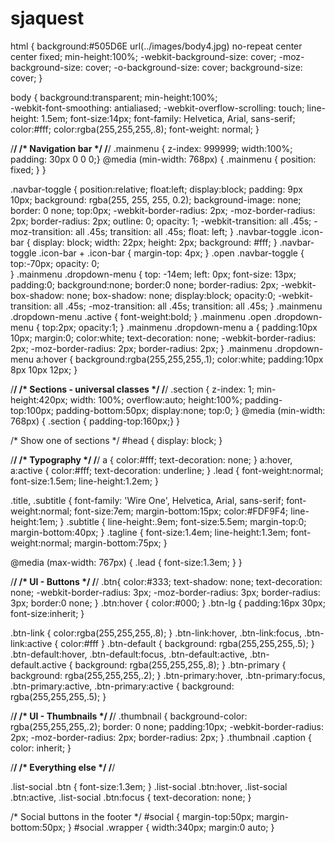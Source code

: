 # sjaquest

html {
	background:#505D6E url(../images/body4.jpg) no-repeat center center fixed; 
	min-height:100%;
	-webkit-background-size: cover;
	   -moz-background-size: cover;
	     -o-background-size: cover;
	        background-size: cover;
}

body {
	background:transparent;
	min-height:100%; 	
	-webkit-font-smoothing: antialiased;
	-webkit-overflow-scrolling: touch;
	line-height: 1.5em;
	font-size:14px;
	font-family: Helvetica, Arial, sans-serif;
	color:#fff;
	color:rgba(255,255,255,.8); 
	font-weight: normal;
}


/********************************************************/
/*                    Navigation bar                    */
/********************************************************/
.mainmenu { z-index: 999999; width:100%;  padding: 30px 0 0 0;}
@media (min-width: 768px) {
	.mainmenu { position: fixed; }
}

.navbar-toggle {
	position:relative;
	float:left;
	display:block;
	padding: 9px 10px;
	background: rgba(255, 255, 255, 0.2);
	background-image: none;
	border: 0 none;
	top:0px; 
	-webkit-border-radius: 2px;
	   -moz-border-radius: 2px;
	        border-radius: 2px;
	outline: 0;
	opacity: 1;
	-webkit-transition: all .45s;
	   -moz-transition: all .45s;
	        transition: all .45s;
	        float: left;
}
.navbar-toggle .icon-bar {
  display: block;
  width: 22px;
  height: 2px;
  background: #fff;
}
.navbar-toggle .icon-bar + .icon-bar {
	margin-top: 4px;
}
.open .navbar-toggle { 
	top:-70px; 
	opacity: 0;  
}
.mainmenu .dropdown-menu {
	top: -14em;
	left: 0px;
	font-size: 13px;
	padding:0;
	background:none;
	border:0 none;
	border-radius: 2px;
	-webkit-box-shadow: none;
	box-shadow: none;
	display:block;
	opacity:0;
	-webkit-transition: all .45s;
	   -moz-transition: all .45s;
	        transition: all .45s;
}
.mainmenu .dropdown-menu .active { 
	font-weight:bold;
}
.mainmenu .open .dropdown-menu { 
	top:2px;
	opacity:1;
}
.mainmenu .dropdown-menu a { 
	padding:10px 10px;
	margin:0;
	color:white;
	text-decoration: none;
	-webkit-border-radius: 2px;
	   -moz-border-radius: 2px;
	        border-radius: 2px;
}
.mainmenu .dropdown-menu a:hover { 
	background:rgba(255,255,255,.1);
	color:white;
	padding:10px 8px 10px 12px;
}



/********************************************************/
/*             Sections - universal classes             */
/********************************************************/
.section { 
	z-index: 1;
	min-height:420px;
	width: 100%; 
	overflow:auto;
	height:100%;
	padding-top:100px;
	padding-bottom:50px; 
	display:none;
	top:0;
} 
@media (min-width: 768px) {
	.section { padding-top:160px;}
}

/* Show one of sections */
#head { 
	display: block;
}


/********************************************************/
/*                      Typography                      */
/********************************************************/
a { color:#fff; text-decoration: none; }
a:hover, a:active { color:#fff; text-decoration: underline; }
.lead { 
	font-weight:normal;
	font-size:1.5em;
	line-height:1.2em;
}

.title,
.subtitle { 
	font-family: 'Wire One', Helvetica, Arial, sans-serif;
	font-weight:normal;
	font-size:7em;
	margin-bottom:15px; 
	color:#FDF9F4; 
	line-height:1em;
}
.subtitle { 
	line-height:.9em;
	font-size:5.5em;
	margin-top:0;
	margin-bottom:40px; 
}
.tagline { 
	font-size:1.4em;
	line-height:1.3em;
	font-weight:normal;
	margin-bottom:75px;
}

@media (max-width: 767px) {
	.lead { 
		font-size:1.3em;
	}
}


/********************************************************/
/*                   UI - Buttons                       */
/********************************************************/
.btn{
	color:#333;
	text-shadow: none;
	text-decoration: none;
	-webkit-border-radius: 3px;
	-moz-border-radius: 3px;
	border-radius: 3px;
	border:0 none;
}
.btn:hover {
	color:#000;
}
.btn-lg { 
	padding:16px 30px;
	font-size:inherit;
}

.btn-link {
	color:rgba(255,255,255,.8);
}
.btn-link:hover, .btn-link:focus, .btn-link:active {
	color:#fff
}
.btn-default {
	background: rgba(255,255,255,.5);
}
.btn-default:hover, .btn-default:focus, .btn-default:active, .btn-default.active {
	background: rgba(255,255,255,.8);
}
.btn-primary {
	background: rgba(255,255,255,.2);
}
.btn-primary:hover, .btn-primary:focus, .btn-primary:active, .btn-primary:active {
	background: rgba(255,255,255,.5);
}



/********************************************************/
/*                 UI - Thumbnails                      */
/********************************************************/
.thumbnail {
	background-color: rgba(255,255,255,.2);
	border: 0 none;
	padding:10px;
	-webkit-border-radius: 2px;
	   -moz-border-radius: 2px;
	        border-radius: 2px;
}
.thumbnail .caption {
	color: inherit;
}



/********************************************************/
/*                 Everything else                      */
/********************************************************/

.list-social .btn { 
	font-size:1.3em; 
}
.list-social .btn:hover, .list-social .btn:active, .list-social .btn:focus { 
	text-decoration: none; 
}


/* Social buttons in the footer */
#social { 
	margin-top:50px;
	margin-bottom:50px;
}
#social .wrapper { 
	width:340px; 
	margin:0 auto;
}
